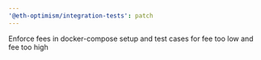 ```yaml
---
'@eth-optimism/integration-tests': patch
---
```


Enforce fees in docker-compose setup and test cases for fee too low and fee too high
